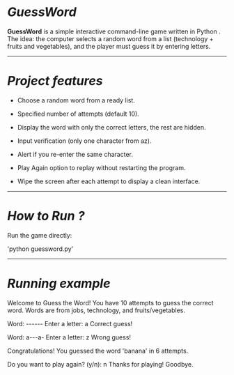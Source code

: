 # ***GuessWord***
**GuessWord** is a simple interactive command-line game written in Python .
The idea: the computer selects a random word from a list (technology + fruits and vegetables), and the player must guess it by entering letters.
____________________________________________
# ***Project features***

* Choose a random word from a ready list.

* Specified number of attempts (default 10).

* Display the word with only the correct letters, the rest are hidden.

* Input verification (only one character from az).

* Alert if you re-enter the same character.

* Play Again option to replay without restarting the program.

* Wipe the screen after each attempt to display a clean interface.

______________________________________________
# ***How to Run ?***

Run the game directly:

'python guessword.py'
______________________________________________
# ***Running example***

Welcome to Guess the Word! 
You have 10 attempts to guess the correct word.
Words are from jobs, technology, and fruits/vegetables.

Word: ------
Enter a letter: a
Correct guess!

Word: a---a-
Enter a letter: z
Wrong guess!

Congratulations! You guessed the word 'banana' in 6 attempts.

Do you want to play again? (y/n): n
Thanks for playing! Goodbye.
